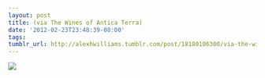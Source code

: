 ```yaml
---
layout: post
title: (via The Wines of Antica Terra)
date: '2012-02-23T23:48:39-08:00'
tags: 
tumblr_url: http://alexhwilliams.tumblr.com/post/18180106300/via-the-wines-of-antica-terra
---
```

<img src="http://31.media.tumblr.com/tumblr_lzw0d3x8tP1qz5a5ao1_400.jpg"/>
